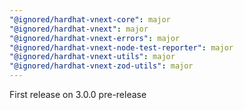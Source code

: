 ```yaml
---
"@ignored/hardhat-vnext-core": major
"@ignored/hardhat-vnext": major
"@ignored/hardhat-vnext-errors": major
"@ignored/hardhat-vnext-node-test-reporter": major
"@ignored/hardhat-vnext-utils": major
"@ignored/hardhat-vnext-zod-utils": major
---
```


First release on 3.0.0 pre-release
